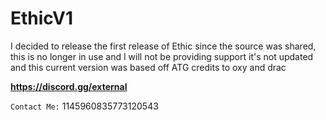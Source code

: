 # EthicV1
I decided to release the first release of Ethic since the source was shared, this is no longer in use and I will not be providing support it's not updated and this current version was based off ATG credits to oxy and drac


__https://discord.gg/external__


`Contact Me:` 1145960835773120543 
